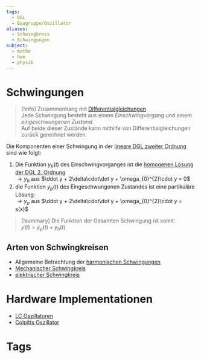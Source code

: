 ```yaml
---
tags:
  - DGL
  - Baugruppe/Oszillator
aliases:
  - Schwingkreis
  - Schwingungen
subject:
  - mathe
  - hwe
  - physik
---
```


# Schwingungen

> [!info] Zusammenhang mit [Differentialgleichungen](../Mathematik/{MOC}%20DGL.md)  
> Jede Schwingung besteht aus einem *Einschwingvorgang* und einem *eingeschwungenen Zustand*.  
> Auf beide dieser Zustände kann mithilfe von Differentialgleichungen zurück gerechnet werden.

Die Komponenten einer Schwingung in der [lineare DGL zweiter Ordnung](lineare%20DGL%202.%20Ordnung.md) sind wie folgt:
1. Die Funktion $y_{h}(t)$ des Einschwingvorganges ist die [homogenen Lösung der DGL 2. Ordnung](lineare%20DGL%202.%20Ordnung.md)  
	$\rightarrow y_{h}$ aus $\ddot y + 2\delta\cdot\dot y + \omega_{0}^{2}\cdot y = 0$
2. die Funktion $y_{p}(t)$ des Eingeschwungenen Zustandes ist eine partikuläre Lösung:  
	$\rightarrow y_{p}$ aus $\ddot y + 2\delta\cdot\dot y + \omega_{0}^{2}\cdot y = s(x)$

> [!summary] Die Funktion der Gesamten Schwingung ist somit:  
> $y(t) = y_{p}(t) + y_{h}(t)$

## Arten von Schwingkreisen

- Allgemeine Betrachtung der [harmonischen Schwingungen](harmonische%20Schwingungen.md)
- [Mechanischer Schwingkreis](Mechanischer%20Schwingkreis.md)
- [elektrischer Schwingkreis](../Elektrotechnik/elektrischer%20Schwingkreis.md)

# Hardware Implementationen

- [LC Oszillatoren](../../Hardwareentwicklung/Oszillatoren/LC%20Oszillatoren.md)
- [Colpitts Oszillator](../../Hardwareentwicklung/Oszillatoren/Colpitts%20Oszillator.md)

# Tags